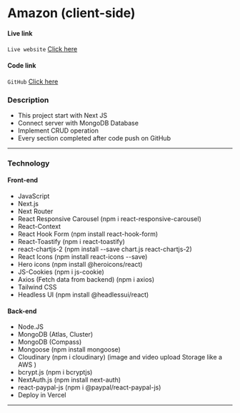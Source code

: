 # Amazon (client-side)

#### Live link

`Live website` [Click here](https://next-tailwind-amazon-client.vercel.app/)
<!-- `client-side` [Click here]() -->
<!-- `server-side` [Click here]() -->

#### Code link

`GitHub` [Click here](https://github.com/nurulcse7/next-tailwind-amazon-client)
<!-- `client-side` [Click here]() -->
<!-- `server-side` [Click here]() -->

### Description

- This project start with Next JS
- Connect server with MongoDB Database
- Implement CRUD operation
- Every section completed after code push on GitHub

---

### Technology

#### Front-end

- JavaScript
- Next.js
- Next Router 
- React Responsive Carousel (npm i react-responsive-carousel)
- React-Context
- React Hook Form (npm install react-hook-form)
- React-Toastify (npm i react-toastify)
- react-chartjs-2 (npm install --save chart.js react-chartjs-2)
- React Icons (npm install react-icons --save)
- Hero icons (npm install @heroicons/react)
- JS-Cookies (npm i js-cookie)
- Axios (Fetch data from backend) (npm i axios)
- Tailwind CSS
- Headless UI (npm install @headlessui/react)

#### Back-end

- Node.JS
- MongoDB (Atlas, Cluster)
- MongoDB (Compass)
- Mongoose (npm install mongoose)
- Cloudinary (npm i cloudinary) (image and video upload Storage like a AWS ) 
- bcrypt.js (npm i bcryptjs)
- NextAuth.js (npm install next-auth)
- react-paypal-js (npm i @paypal/react-paypal-js)
- Deploy in Vercel 

---


<!-- 
This is a [Next.js](https://nextjs.org/) project bootstrapped with [`create-next-app`](https://github.com/vercel/next.js/tree/canary/packages/create-next-app).

## Getting Started

First, run the development server:

```bash
npm run dev
# or
yarn dev
```

Open [http://localhost:3000](http://localhost:3000) with your browser to see the result.

You can start editing the page by modifying `pages/index.js`. The page auto-updates as you edit the file.

[API routes](https://nextjs.org/docs/api-routes/introduction) can be accessed on [http://localhost:3000/api/hello](http://localhost:3000/api/hello). This endpoint can be edited in `pages/api/hello.js`.

The `pages/api` directory is mapped to `/api/*`. Files in this directory are treated as [API routes](https://nextjs.org/docs/api-routes/introduction) instead of React pages.

## Learn More

To learn more about Next.js, take a look at the following resources:

- [Next.js Documentation](https://nextjs.org/docs) - learn about Next.js features and API.
- [Learn Next.js](https://nextjs.org/learn) - an interactive Next.js tutorial.

You can check out [the Next.js GitHub repository](https://github.com/vercel/next.js/) - your feedback and contributions are welcome!

## Deploy on Vercel

The easiest way to deploy your Next.js app is to use the [Vercel Platform](https://vercel.com/new?utm_medium=default-template&filter=next.js&utm_source=create-next-app&utm_campaign=create-next-app-readme) from the creators of Next.js.

Check out our [Next.js deployment documentation](https://nextjs.org/docs/deployment) for more details.

 -->